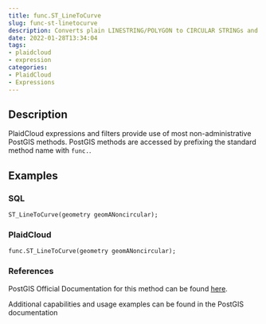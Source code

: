 ```yaml
---
title: func.ST_LineToCurve
slug: func-st-linetocurve
description: Converts plain LINESTRING/POLYGON to CIRCULAR STRINGs and Curved Polygons
date: 2022-01-28T13:34:04
tags:
- plaidcloud
- expression
categories:
- PlaidCloud
- Expressions
---
```



## Description


PlaidCloud expressions and filters provide use of most non-administrative PostGIS methods. PostGIS methods are accessed by prefixing the standard method name with `func.`.



## Examples


### SQL



```
ST_LineToCurve(geometry geomANoncircular);
```


### PlaidCloud



```
func.ST_LineToCurve(geometry geomANoncircular);
```


### References


PostGIS Official Documentation for this method can be found [here](https://postgis.net/docs/manual-3.1/ST_LineToCurve.html).



Additional capabilities and usage examples can be found in the PostGIS documentation

